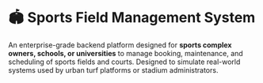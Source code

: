 # 🏟️ Sports Field Management System

An enterprise-grade backend platform designed for **sports complex owners, schools, or universities** to manage booking, maintenance, and scheduling of sports fields and courts. Designed to simulate real-world systems used by urban turf platforms or stadium administrators.




